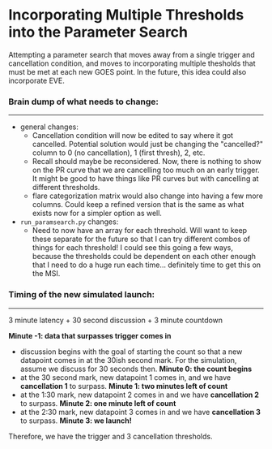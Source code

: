 # Incorporating Multiple Thresholds into the Parameter Search

Attempting a parameter search that moves away from a single trigger and cancellation condition, and moves to incorporating multiple thesholds that must be met at each new GOES point. In the future, this idea could also incorporate EVE.

### Brain dump of what needs to change: 
---
- general changes: 
	 - Cancellation condition will now be edited to say where it got cancelled. Potential solution would just be changing the "cancelled?" column to 0 (no cancellation), 1 (first thresh), 2, etc. 
	 - Recall should maybe be reconsidered. Now, there is nothing to show on the PR curve that we are cancelling too much on an early trigger. It might be good to have things like PR curves but with cancelling at different thresholds. 
	 - flare categorization matrix would also change into having a few more columns. Could keep a refined version that is the same as what exists now for a simpler option as well.
- `run_paramsearch.py` changes: 
	 - Need to now have an array for each threshold. Will want to keep these separate for the future so that I can try different combos of things for each threshold! I could see this going a few ways, because the thresholds could be dependent on each other enough that I need to do a huge run each time... definitely time to get this on the MSI. 
	 
### Timing of the new simulated launch: 
---
3 minute latency + 30 second discussion + 3 minute countdown

**Minute -1: data that surpasses trigger comes in**
 - discussion begins with the goal of starting the count so that a new datapoint comes in at the 30ish second mark. For the simulation, assume we discuss for 30 seconds then. 
**Minute 0: the count begins**
 - at the 30 second mark, new datapoint 1 comes in, and we have **cancellation 1** to surpass. 
**Minute 1: two minutes left of count**
 - at the 1:30 mark, new datapoint 2 comes in and we have **cancellation 2** to surpass.
**Minute 2: one minute left of count**
 - at the 2:30 mark, new datapoint 3 comes in and we have **cancellation 3** to surpass.
**Minute 3: we launch!**

Therefore, we have the trigger and 3 cancellation thresholds. 